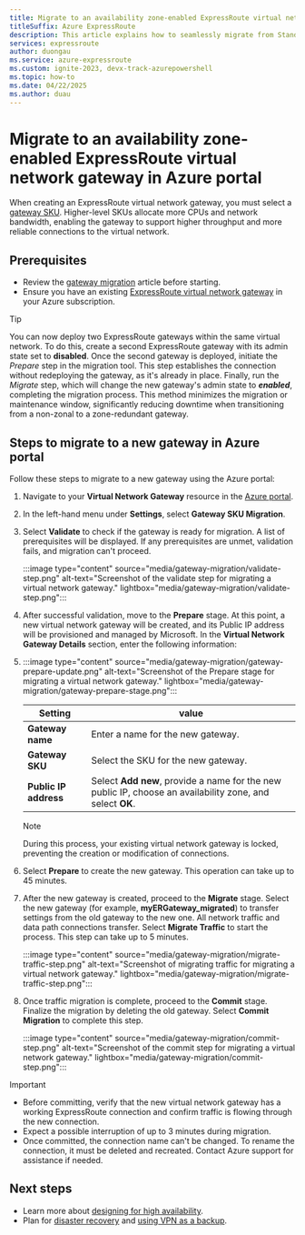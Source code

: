 ```yaml
---
title: Migrate to an availability zone-enabled ExpressRoute virtual network gateway in Azure portal
titleSuffix: Azure ExpressRoute
description: This article explains how to seamlessly migrate from Standard/HighPerf/UltraPerf SKUs to ErGw1/2/3AZ SKUs in Azure portal.
services: expressroute
author: duongau
ms.service: azure-expressroute
ms.custom: ignite-2023, devx-track-azurepowershell
ms.topic: how-to
ms.date: 04/22/2025
ms.author: duau
---
```


# Migrate to an availability zone-enabled ExpressRoute virtual network gateway in Azure portal

When creating an ExpressRoute virtual network gateway, you must select a [gateway SKU](expressroute-about-virtual-network-gateways.md#gateway-types). Higher-level SKUs allocate more CPUs and network bandwidth, enabling the gateway to support higher throughput and more reliable connections to the virtual network.

## Prerequisites

- Review the [gateway migration](gateway-migration.md) article before starting.
- Ensure you have an existing [ExpressRoute virtual network gateway](expressroute-howto-add-gateway-portal-resource-manager.md) in your Azure subscription.

> [!TIP]
> You can now deploy two ExpressRoute gateways within the same virtual network. To do this, create a second ExpressRoute gateway with its admin state set to **disabled**. Once the second gateway is deployed, initiate the *Prepare* step in the migration tool. This step establishes the connection without redeploying the gateway, as it's already in place. Finally, run the *Migrate* step, which will change the new gateway's admin state to **_enabled_**, completing the migration process. This method minimizes the migration or maintenance window, significantly reducing downtime when transitioning from a non-zonal to a zone-redundant gateway.

## Steps to migrate to a new gateway in Azure portal

Follow these steps to migrate to a new gateway using the Azure portal:

1. Navigate to your **Virtual Network Gateway** resource in the [Azure portal](https://portal.azure.com/).

1. In the left-hand menu under **Settings**, select **Gateway SKU Migration**.

1. Select **Validate** to check if the gateway is ready for migration. A list of prerequisites will be displayed. If any prerequisites are unmet, validation fails, and migration can't proceed.

    :::image type="content" source="media/gateway-migration/validate-step.png" alt-text="Screenshot of the validate step for migrating a virtual network gateway." lightbox="media/gateway-migration/validate-step.png":::

1. After successful validation, move to the **Prepare** stage. At this point, a new virtual network gateway will be created, and its Public IP address will be provisioned and managed by Microsoft. In the **Virtual Network Gateway Details** section, enter the following information:
1. 
    :::image type="content" source="media/gateway-migration/gateway-prepare-update.png" alt-text="Screenshot of the Prepare stage for migrating a virtual network gateway." lightbox="media/gateway-migration/gateway-prepare-stage.png":::

    | Setting | value |
    |--|--|
    | **Gateway name** | Enter a name for the new gateway. |
    | **Gateway SKU** | Select the SKU for the new gateway. |
    | **Public IP address** | Select **Add new**, provide a name for the new public IP, choose an availability zone, and select **OK**. |

    > [!NOTE]
    > During this process, your existing virtual network gateway is locked, preventing the creation or modification of connections.

1. Select **Prepare** to create the new gateway. This operation can take up to 45 minutes.

1. After the new gateway is created, proceed to the **Migrate** stage. Select the new gateway (for example, **myERGateway_migrated**) to transfer settings from the old gateway to the new one. All network traffic and data path connections transfer. Select **Migrate Traffic** to start the process. This step can take up to 5 minutes.

    :::image type="content" source="media/gateway-migration/migrate-traffic-step.png" alt-text="Screenshot of migrating traffic for migrating a virtual network gateway." lightbox="media/gateway-migration/migrate-traffic-step.png":::

1. Once traffic migration is complete, proceed to the **Commit** stage. Finalize the migration by deleting the old gateway. Select **Commit Migration** to complete this step.

    :::image type="content" source="media/gateway-migration/commit-step.png" alt-text="Screenshot of the commit step for migrating a virtual network gateway." lightbox="media/gateway-migration/commit-step.png":::

> [!IMPORTANT]
> - Before committing, verify that the new virtual network gateway has a working ExpressRoute connection and confirm traffic is flowing through the new connection.
> - Expect a possible interruption of up to 3 minutes during migration.
> - Once committed, the connection name can't be changed. To rename the connection, it must be deleted and recreated. Contact Azure support for assistance if needed.

## Next steps

* Learn more about [designing for high availability](designing-for-high-availability-with-expressroute.md).
* Plan for [disaster recovery](designing-for-disaster-recovery-with-expressroute-privatepeering.md) and [using VPN as a backup](use-s2s-vpn-as-backup-for-expressroute-privatepeering.md).